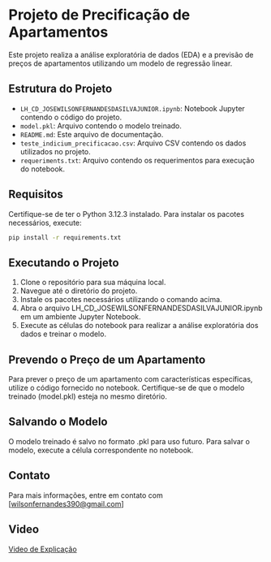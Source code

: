 # Projeto de Precificação de Apartamentos

Este projeto realiza a análise exploratória de dados (EDA) e a previsão de preços de apartamentos utilizando um modelo de regressão linear.

## Estrutura do Projeto

- `LH_CD_JOSEWILSONFERNANDESDASILVAJUNIOR.ipynb`: Notebook Jupyter contendo o código do projeto.
- `model.pkl`: Arquivo contendo o modelo treinado.
- `README.md`: Este arquivo de documentação.
- `teste_indicium_precificacao.csv`: Arquivo CSV contendo os dados utilizados no projeto.
- `requeriments.txt`: Arquivo contendo os requerimentos para execução do notebook.

## Requisitos

Certifique-se de ter o Python 3.12.3 instalado. Para instalar os pacotes necessários, execute:

```sh
pip install -r requirements.txt
```

## Executando o Projeto
1. Clone o repositório para sua máquina local.
2. Navegue até o diretório do projeto.
3. Instale os pacotes necessários utilizando o comando acima.
4. Abra o arquivo LH_CD_JOSEWILSONFERNANDESDASILVAJUNIOR.ipynb em um ambiente Jupyter Notebook.
5. Execute as células do notebook para realizar a análise exploratória dos dados e treinar o modelo.

## Prevendo o Preço de um Apartamento
Para prever o preço de um apartamento com características específicas, utilize o código fornecido no notebook. Certifique-se de que o modelo treinado (model.pkl) esteja no mesmo diretório.

## Salvando o Modelo
O modelo treinado é salvo no formato .pkl para uso futuro. Para salvar o modelo, execute a célula correspondente no notebook.

## Contato
Para mais informações, entre em contato com [wilsonfernandes390@gmail.com]

## Video
[Video de Explicação](https://drive.google.com/file/d/1OZaS8ZdXqF5BTgvQa_ToJO5IsNfIs9jp/view?usp=sharing)

